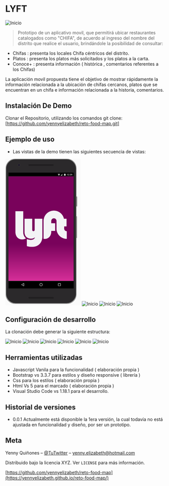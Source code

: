 # LYFT

![Inicio](assets/img/logo.png)

> Prototipo de un aplicativo movil, que permitirá ubicar restaurantes catalogados como "CHIFA", de acuerdo
al ingreso del nombre del distrito que realice el usuario, brindándole la posibilidad de consultar: 
- Chifas : presenta los locales Chifa céntricos del distrito.
- Platos : presenta los platos más solicitados y los platos a la carta.
- Conoce+ : presenta información ( histórica , comentarios referentes a los Chifas)

La aplicación movil propuesta tiene el objetivo de mostrar rápidamente la información relacionada a la
ubicación de chifas cercanos, platos que se encuentran en un chifa e información relacionada a la historia,
comentarios.


## Instalación De Demo

Clonar el Repositorio, utilizando los comandos git clone: [https://github.com/yennyelizabeth/reto-food-map.git]

## Ejemplo de uso

- Las vistas de la demo tienen las siguientes secuencia de vistas:

![Inicio](assets/img/readme/img-index.png)
![Inicio](assets/img/readme/img-panel.png)
![Inicio](assets/img/readme/img-chifas.png)
![Inicio](assets/img/readme/img-plates.png)


## Configuración de desarrollo

La clonación debe generar la siguiente estructura:

![Inicio](assets/img/readme/directorio.png)
![Inicio](assets/img/readme/views.png)
![Inicio](assets/img/readme/vendor.png)
![Inicio](assets/img/readme/js.png)
![Inicio](assets/img/readme/css.png)
![Inicio](assets/img/readme/img.png)

## Herramientas utilizadas

* Javascript Vanila para la funcionalidad ( elaboración propia )
* Bootstrap vs 3.3.7 para estilos y diseño responsive ( librería )
* Css para los estilos ( elaboración propia )
* Html Vs 5 para el marcado ( elaboración propia )
* Visual Studio Code vs 1.18.1 para el desarrollo.

## Historial de versiones

* 0.0.1 Actualmente está disponible la 1era versión, la cual todavía no está ajustada en 
funcionalidad y diseño, por ser un prototipo.

## Meta

Yenny Quiñones – [@TuTwitter](https://twitter.com/dbader_org) – yenny.elizabeth@hotmail.com

Distribuido bajo la licencia XYZ. Ver ``LICENSE`` para más información.

[https://github.com/yennyelizabeth/reto-food-map](https://yennyelizabeth.github.io/reto-food-map/)

